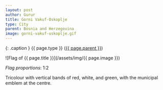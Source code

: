 ```yaml
---
layout: post
author: Gurur
title: Gorni Vakuf-Oskoplje
type: City
parent: Bosnia and Herzegovina
image: gorni-vakuf-uskoplje.gif
---
```

{: .caption }
{{ page.type }} ([{{ page.parent }}](/2019/03/30/bosnia-and-herzegovina.html))

![Flag of {{ page.title }}](/assets/img/{{ page.image }})

*Flag proportions*: 1:2

Tricolour with vertical bands of red, white, and green, with the municipal emblem at the centre.